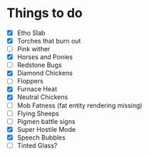 # Things to do
- [x] Etho Slab
- [x] Torches that burn out
- [ ] Pink wither
- [x] Horses and Ponies
- [ ] Redstone Bugs
- [x] Diamond Chickens
- [ ] Floppers
- [x] Furnace Heat
- [x] Neutral Chickens
- [ ] Mob Fatness (fat entity rendering missing)
- [ ] Flying Sheeps
- [ ] Pigmen battle signs
- [x] Super Hostile Mode
- [x] Speech Bubbles
- [ ] Tinted Glass?